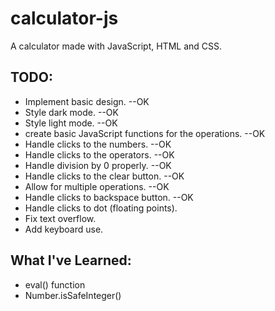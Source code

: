 # calculator-js
A calculator made with JavaScript, HTML and CSS.

## TODO: 
- Implement basic design. --OK
- Style dark mode. --OK
- Style light mode. --OK
- create basic JavaScript functions for the operations. --OK
- Handle clicks to the numbers. --OK
- Handle clicks to the operators. --OK
- Handle division by 0 properly. --OK
- Handle clicks to the clear button. --OK
- Allow for multiple operations. --OK
- Handle clicks to backspace button. --OK
- Handle clicks to dot (floating points).
- Fix text overflow.
- Add keyboard use.

## What I've Learned:
- eval() function
- Number.isSafeInteger()

